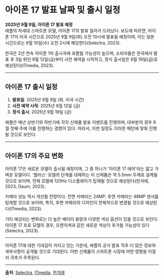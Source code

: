 # 아이폰 17 발표 날짜 및 출시 일정

**2025년 9월 9일, 아이폰 17 발표 예정**  
애플의 차세대 스마트폰 모델, 아이폰 17의 발표 일자가 드러났다. 보도에 따르면, 아이폰 17이 미국 시간으로 2025년 9월 9일(화) 오전 10시에 발표될 예정이며, 이는 일본 시간으로는 9월 10일(수) 오전 2시에 해당한다(Selectra, 2023).

한국은 2년 연속 아이폰 1차 출시국에 포함될 가능성이 높으며, 소비자들은 한국에서 발표 후 3일 뒤인 9월 12일(금)부터 사전 예약을 시작하고, 정식 출시일은 9월 19일(금)로 예상된다(ITmedia, 2023).

---

## 아이폰 17 출시 일정

1. **발표일**: 2025년 9월 9일 (화, 미국 시간)
2. **사전 예약 시작**: 2025년 9월 12일 (금)
3. **정식 출시**: 2025년 9월 19일 (금)

애플은 매년 상반기와 하반기에 각각 신제품 발표 이벤트를 진행하며, 대부분의 경우 9월 첫째 주에 이를 진행하는 경향이 있다. 따라서, 이번 일정도 이러한 패턴에 맞춰 진행될 것으로 보인다.

---

## 아이폰 17의 주요 변화

아이폰 17은 새로운 모델이 출시될 예정이며, 그 중 하나가 '아이폰 17 에어'라는 얇고 가벼운 모델이다. '플러스' 모델의 단계를 대체하는 이 신제품은 약 5.5mm 두께로 설계될 것으로 보이며, 전체 모델에 120Hz 디스플레이가 탑재될 것으로 예상된다(한겨레, 2023; Daum, 2023). 

카메라 성능 역시 개선될 전망이다. 전면 카메라는 24MP, 후면 카메라는 48MP 센서를 탑재할 것으로 보이며, 특히, 후면 카메라의 디자인이 전체적으로 변경될 것으로 예상된다(ITmedia, 2023).

기타 예상되는 변화로는 더 높은 배터리 용량과 다양한 색상 옵션이 있을 것으로 보인다. 아이폰 17 프로 모델의 경우, 오렌지색과 같은 새로운 색상이 추가될 가능성이 있다(Selectra, 2023).

---

아이폰 17에 대한 기대감이 커지고 있는 가운데, 애플의 공식 발표 직후 더 많은 정보와 세부사항이 공개될 것으로 기대된다. 이번 신제품이 스마트폰 시장에 어떤 영향을 미칠지 귀추가 주목된다.

___

**출처**: [Selectra](https://selectra.jp/telecom/news/iphone17-launch-event-date-leak), [ITmedia](https://www.itmedia.co.jp/mobile/articles/2508/15/news050.html), [한겨레](https://v.daum.net/v/U9jBqQphKS?vfrom_area=category_ranking)